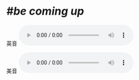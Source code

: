 # ***\#be coming up*** 
英音
<audio src="./media/be coming up1_AAC.aac" controls="controls"></audio>

美音
<audio src="./media/be coming up2_AAC.aac" controls="controls"></audio>



  


